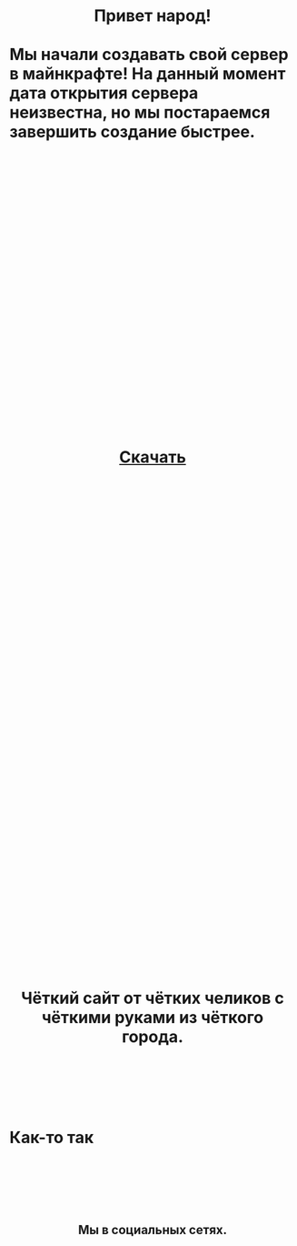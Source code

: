 <DOCTYPE html>
<head>
	     <title>Чёткий сайт</title>
	 </head>
<body>
	 <body background= "c.jpg">
		<h1><center>Привет народ!</center><br>Мы начали создавать свой сервер в майнкрафте! На данный момент дата открытия сервера неизвестна, но мы постараемся завершить создание быстрее.<br><br><br><br><br><br><br><br><br><br><br><br><br><br><br><br><p><a download href="c.jpg"><center>Скачать</center></a></p><br><br><br><br><br><br><br><br><br><br><br><br><br><br><br><br><br><br><br><br><br><br><br><br><br></h1>
		<h1><center>Чёткий сайт от чётких челиков с чёткими руками из чёткого города.</center></h1>
	   <br>
	   <br>
	   <br>
	   <br>
	   <br>
	   <h1>Как-то так</h1>
	   <br>
	   <br>
	   <br>
	   <br>
	   <br>
	   <h2><center>Мы в социальных сетях.</center></h2>
	   <br>
	   <br>
	   <br>
	   </body>
